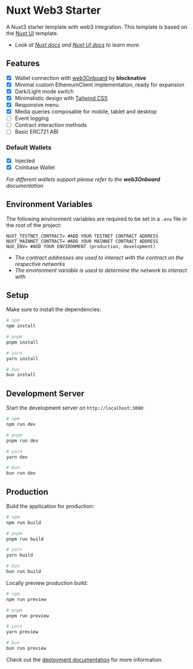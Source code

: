 # Nuxt Web3 Starter
A Nuxt3 starter template with web3 integration.
This template is based on the [Nuxt UI](https://ui.nuxt.com) template.

- _Look at [Nuxt docs](https://nuxt.com/docs/getting-started/introduction) and [Nuxt UI docs](https://ui.nuxt.com) to learn more._

## Features
- [x] Wallet connection with [web3Onboard](https://onboard.blocknative.com/docs/overview/introduction#features) by **blocknative**
- [x] Minimal custom EthereumClient implementation, ready for expansion
- [x] Dark/Light mode switch
- [x] Minimalistic design with [Tailwind CSS](https://tailwindcss.com)
- [x] Responsive menu
- [x] Media queries composable for mobile, tablet and desktop
- [ ] Event logging
- [ ] Contract interaction methods
- [ ] Basic ERC721 ABI
### Default Wallets
- [x] Injected
- [x] Coinbase Wallet

_For different wallets support please refer to the **web3Onboard** documentation_

## Environment Variables
The following environment variables are required to be set in a `.env` file in the root of the project:
```dotenv
NUXT_TESTNET_CONTRACT= #ADD YOUR TESTNET CONTRACT ADDRESS
NUXT_MAINNET_CONTRACT= #ADD YOUR MAINNET CONTRACT ADDRESS
NUX_ENV= #ADD YOUR ENVIRONMENT (production, development)
```
- _The contract addresses are used to interact with the contract on the respective networks_
- _The environment variable is used to determine the network to interact with_


## Setup

Make sure to install the dependencies:

```bash
# npm
npm install

# pnpm
pnpm install

# yarn
yarn install

# bun
bun install
```

## Development Server

Start the development server on `http://localhost:3000`:

```bash
# npm
npm run dev

# pnpm
pnpm run dev

# yarn
yarn dev

# bun
bun run dev
```

## Production

Build the application for production:

```bash
# npm
npm run build

# pnpm
pnpm run build

# yarn
yarn build

# bun
bun run build
```

Locally preview production build:

```bash
# npm
npm run preview

# pnpm
pnpm run preview

# yarn
yarn preview

# bun
bun run preview
```

Check out the [deployment documentation](https://nuxt.com/docs/getting-started/deployment) for more information.
